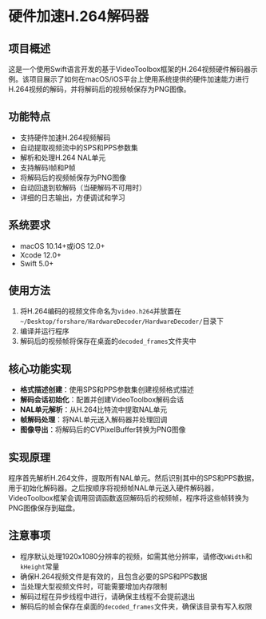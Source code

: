 # 硬件加速H.264解码器

## 项目概述

这是一个使用Swift语言开发的基于VideoToolbox框架的H.264视频硬件解码器示例。该项目展示了如何在macOS/iOS平台上使用系统提供的硬件加速能力进行H.264视频的解码，并将解码后的视频帧保存为PNG图像。

## 功能特点

- 支持硬件加速H.264视频解码
- 自动提取视频流中的SPS和PPS参数集
- 解析和处理H.264 NAL单元
- 支持解码I帧和P帧
- 将解码后的视频帧保存为PNG图像
- 自动回退到软解码（当硬解码不可用时）
- 详细的日志输出，方便调试和学习

## 系统要求

- macOS 10.14+或iOS 12.0+
- Xcode 12.0+
- Swift 5.0+

## 使用方法

1. 将H.264编码的视频文件命名为`video.h264`并放置在`~/Desktop/forshare/HardwareDecoder/HardwareDecoder/`目录下
2. 编译并运行程序
3. 解码后的视频帧将保存在桌面的`decoded_frames`文件夹中

## 核心功能实现

- **格式描述创建**：使用SPS和PPS参数集创建视频格式描述
- **解码会话初始化**：配置并创建VideoToolbox解码会话
- **NAL单元解析**：从H.264比特流中提取NAL单元
- **帧解码处理**：将NAL单元送入解码器并处理回调
- **图像导出**：将解码后的CVPixelBuffer转换为PNG图像

## 实现原理

程序首先解析H.264文件，提取所有NAL单元。然后识别其中的SPS和PPS数据，用于初始化解码器。之后按顺序将视频帧NAL单元送入硬件解码器，VideoToolbox框架会调用回调函数返回解码后的视频帧，程序将这些帧转换为PNG图像保存到磁盘。

## 注意事项

- 程序默认处理1920x1080分辨率的视频，如需其他分辨率，请修改`kWidth`和`kHeight`常量
- 确保H.264视频文件是有效的，且包含必要的SPS和PPS数据
- 当处理大型视频文件时，可能需要增加内存限制
- 解码过程在异步线程中进行，请确保主线程不会提前退出
- 解码后的帧会保存在桌面的`decoded_frames`文件夹，确保该目录有写入权限
